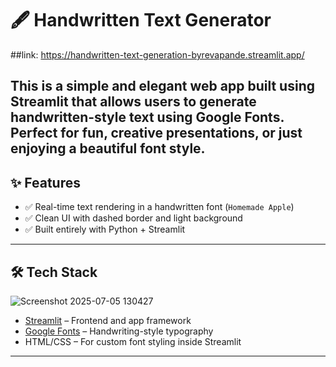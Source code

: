 # 🖋️ Handwritten Text Generator
##link: https://handwritten-text-generation-byrevapande.streamlit.app/

This is a simple and elegant web app built using **Streamlit** that allows users to generate handwritten-style text using **Google Fonts**. Perfect for fun, creative presentations, or just enjoying a beautiful font style.
---

## ✨ Features

- ✅ Real-time text rendering in a handwritten font (`Homemade Apple`)
- ✅ Clean UI with dashed border and light background
- ✅ Built entirely with Python + Streamlit


---

## 🛠️ Tech Stack
![Screenshot 2025-07-05 130427](https://github.com/user-attachments/assets/6988bcf8-f040-470b-bbf0-f0881ca566bd)

- [Streamlit](https://streamlit.io/) – Frontend and app framework
- [Google Fonts](https://fonts.google.com/specimen/Homemade+Apple) – Handwriting-style typography
- HTML/CSS – For custom font styling inside Streamlit

---


